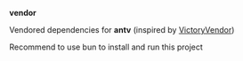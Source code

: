 **vendor**

Vendored dependencies for **antv** (inspired by [VictoryVendor](https://github.com/FormidableLabs/victory/tree/main/packages/victory-vendor))

Recommend to use bun to install and run this project
